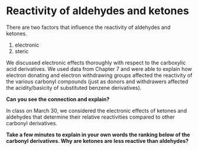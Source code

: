 # Reactivity of aldehydes and ketones

There are two factors that influence the reactivity of aldehydes and ketones.  

1) electronic
2) steric

We discussed electronic effects thoroughly with respect to the carboxylic acid derivatives.  We used data from Chapter 7 and were able to explain how electron donating and electron withdrawing groups affected the reactivity of the various carbonyl compounds (just as donors and withdrawers affected the acidity/basicity of substituted benzene derivatives).  

**Can you see the connection and explain?**

In class on March 30, we considered the electronic effects of ketones and aldehydes that determine their relative reactivities compared to other carbonyl derivatives.

**Take a few minutes to explain in your own words the ranking below of the carbonyl derivatives.  Why are ketones are less reactive than aldehydes?** 

